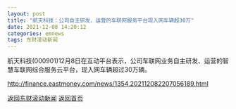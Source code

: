 ```yaml
---
layout: post
title: "航天科技：公司自主研发、运营的车联网服务平台现入网车辆超30万"
date: 2021-12-08 14:20:12
categories: emnews
tags: 东财滚动新闻
---
```


航天科技(000901)12月8日在互动平台表示，公司车联网业务自主研发、运营的智慧车联网综合服务云平台，现入网车辆超过30万辆。

<http://finance.eastmoney.com/news/1354,202112082207056189.html>

[返回东财滚动新闻](//finews.zning.me/emnews/)
[返回首页](//finews.zning.me/)
